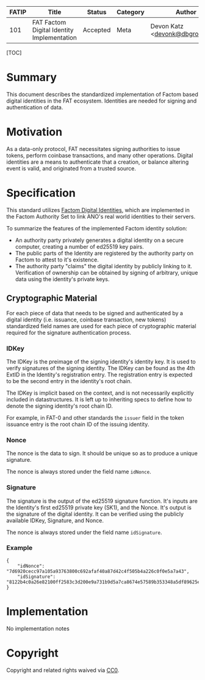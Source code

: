 | FATIP | Title                                      | Status   | Category | Author                          | Created   |
| ----- | ------------------------------------------ | -------- | -------- | ------------------------------- | --------- |
| 101   | FAT Factom Digital Identity Implementation | Accepted | Meta     | Devon Katz \<devonk@dbgrow.com> | 8-17-2018 |



[TOC]

# Summary

This document describes the standardized implementation of Factom based digital identities in the FAT ecosystem. Identities are needed for signing and authentication of data.



# Motivation

As a data-only protocol, FAT necessitates signing authorities to issue tokens, perform coinbase transactions, and many other operations. Digital identities are a means to authenticate that a creation, or balance altering event is valid, and originated from a trusted source.



# Specification

This standard utilizes [Factom Digital Identities](https://github.com/FactomProject/FactomDocs/blob/master/Identity.md), which are implemented in the Factom Authority Set to link ANO's real world identities to their servers.

To summarize the features of the implemented Factom identity solution:

- An authority party privately generates a digital identity on a secure computer, creating a number of ed25519 key pairs.
- The public parts of the Identity are registered by the authority party on Factom to attest to it's existence.
- The authority party "claims" the digital identity by publicly linking to it. Verification of ownership can be obtained by signing of arbitrary, unique data using the identity's private keys.





## Cryptographic Material

For each piece of data that needs to be signed and authenticated by a digital identity (i.e. issuance, coinbase transaction, new tokens) standardized field names are used for each piece of cryptographic material required for the signature authentication process.



### IDKey

The IDKey is the preimage of the signing identity's identity key. It is used to verify signatures of the signing identity. The IDKey can be found as the 4th ExtID in the Identity's registration entry. The registration entry is expected to be the second entry in the identity's root chain.

The IDKey is implicit based on the context, and is not necessarily explicitly included in datastructures.  It is left up to inheriting specs to define how to denote the signing identity's root chain ID.

For example, in FAT-0 and other standards the `issuer` field in the token issuance entry is the root chain ID of the issuing identity.



### Nonce

The nonce is the data to sign. It should be unique so as to produce a unique signature.

The nonce is always stored under the field name `idNonce`.



### Signature 

The signature is the output of the ed25519 signature function. It's inputs are the Identity's first ed25519 private key (SK1), and the Nonce. It's output is the signature of the digital identity. It can be verified using the publicly available IDKey, Signature, and Nonce.

The nonce is always stored under the field name `idSignature`.



### Example

```
{
	"idNonce": "7d6920cecc97a105a93763800c692afaf40a87d42c4f505b4a226c0f0e5a7a43",
	"idSignature": "8122b4c0a26e82100ff2583c3d200e9a731b9d5a7ca8674e57589b353348a5df89625e64a23758b71e83ba89ff6fb0e6b7913924554141a25523d8180f022802"
}
```



# Implementation

No implementation notes



# Copyright

Copyright and related rights waived via [CC0](https://creativecommons.org/publicdomain/zero/1.0/).
